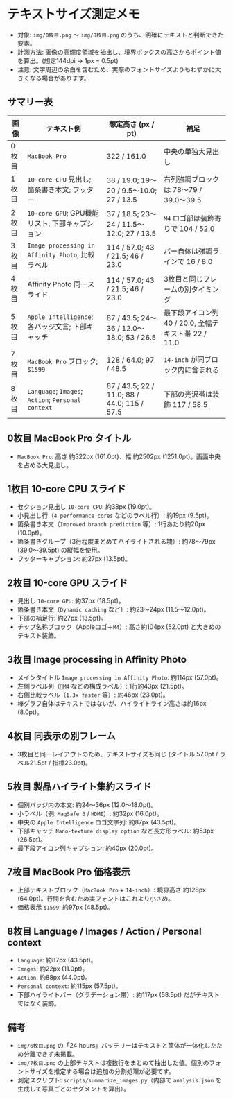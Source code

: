 # テキストサイズ測定メモ

- 対象: `img/0枚目.png` 〜 `img/8枚目.png` のうち、明確にテキストと判断できた要素。
- 計測方法: 画像の高輝度領域を抽出し、境界ボックスの高さからポイント値を算出。(想定144dpi → 1px = 0.5pt)
- 注意: 文字周辺の余白を含むため、実際のフォントサイズよりもわずかに大きくなる場合があります。

## サマリー表

| 画像 | テキスト例 | 想定高さ (px / pt) | 補足 |
|---|---|---|---|
|0枚目|`MacBook Pro`|322 / 161.0|中央の単独大見出し|
|1枚目|`10-core CPU` 見出し; 箇条書き本文; フッター|38 / 19.0; 19〜20 / 9.5〜10.0; 27 / 13.5|右列強調ブロックは 78〜79 / 39.0〜39.5|
|2枚目|`10-core GPU`; GPU機能リスト; 下部キャプション|37 / 18.5; 23〜24 / 11.5〜12.0; 27 / 13.5|`M4` ロゴ部は装飾寄りで 104 / 52.0|
|3枚目|`Image processing in Affinity Photo`; 比較ラベル|114 / 57.0; 43 / 21.5; 46 / 23.0|バー自体は強調ラインで 16 / 8.0|
|4枚目|Affinity Photo 同一スライド|114 / 57.0; 43 / 21.5; 46 / 23.0|3枚目と同じフレームの別タイミング|
|5枚目|`Apple Intelligence`; 各バッジ文言; 下部キャッチ|87 / 43.5; 24〜36 / 12.0〜18.0; 53 / 26.5|最下段アイコン列 40 / 20.0, 全幅テキスト帯 22 / 11.0|
|7枚目|`MacBook Pro` ブロック; `$1599`|128 / 64.0; 97 / 48.5|`14-inch` が同ブロック内に含まれる|
|8枚目|`Language`; `Images`; `Action`; `Personal context`|87 / 43.5; 22 / 11.0; 88 / 44.0; 115 / 57.5|下部の光沢帯は装飾 117 / 58.5|

## 0枚目 MacBook Pro タイトル
- `MacBook Pro`: 高さ 約322px (161.0pt)、幅 約2502px (1251.0pt)。画面中央を占める大見出し。

## 1枚目 10-core CPU スライド
- セクション見出し `10-core CPU`: 約38px (19.0pt)。
- 小見出し行（`4 performance cores` などのラベル行）: 約19px (9.5pt)。
- 箇条書き本文（`Improved branch prediction` 等）: 1行あたり約20px (10.0pt)。
- 箇条書きグループ（3行程度まとめてハイライトされる塊）: 約78〜79px (39.0〜39.5pt) の縦幅を使用。
- フッターキャプション: 約27px (13.5pt)。

## 2枚目 10-core GPU スライド
- 見出し `10-core GPU`: 約37px (18.5pt)。
- 箇条書き本文（`Dynamic caching` など）: 約23〜24px (11.5〜12.0pt)。
- 下部の補足行: 約27px (13.5pt)。
- チップ名称ブロック（Appleロゴ＋`M4`）: 高さ約104px (52.0pt) と大きめのテキスト装飾。

## 3枚目 Image processing in Affinity Photo
- メインタイトル `Image processing in Affinity Photo`: 約114px (57.0pt)。
- 左側ラベル列（`M4` などの構成ラベル）: 1行約43px (21.5pt)。
- 右側比較ラベル（`1.3x faster` 等）: 約46px (23.0pt)。
- 棒グラフ自体はテキストではないが、ハイライトライン高さは約16px (8.0pt)。

## 4枚目 同表示の別フレーム
- 3枚目と同一レイアウトのため、テキストサイズも同じ (タイトル 57.0pt / ラベル21.5pt / 指標23.0pt)。

## 5枚目 製品ハイライト集約スライド
- 個別バッジ内の本文: 約24〜36px (12.0〜18.0pt)。
- 小ラベル（例: `MagSafe 3` / `HDMI`）: 約32px (16.0pt)。
- 中央の `Apple Intelligence` ロゴ文字列: 約87px (43.5pt)。
- 下部キャッチ `Nano-texture display option` など長方形ラベル: 約53px (26.5pt)。
- 最下段アイコン列キャプション: 約40px (20.0pt)。

## 7枚目 MacBook Pro 価格表示
- 上部テキストブロック（`MacBook Pro` + `14-inch`）: 境界高さ 約128px (64.0pt)。行間を含むため実フォントはこれより小さめ。
- 価格表示 `$1599`: 約97px (48.5pt)。

## 8枚目 Language / Images / Action / Personal context
- `Language`: 約87px (43.5pt)。
- `Images`: 約22px (11.0pt)。
- `Action`: 約88px (44.0pt)。
- `Personal context`: 約115px (57.5pt)。
- 下部ハイライトバー（グラデーション帯）: 約117px (58.5pt) だがテキストではなく装飾。

## 備考
- `img/6枚目.png` の「24 hours」バッテリーはテキストと筐体が一体化したため分離できず未掲載。
- `img/7枚目.png` の上部テキストは複数行をまとめて抽出した値。個別のフォントサイズを推定する場合は追加の分割処理が必要です。
- 測定スクリプト: `scripts/summarize_images.py`（内部で `analysis.json` を生成して写真ごとのセグメントを算出）。
